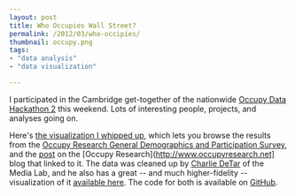 ```yaml
---
layout: post
title: Who Occupies Wall Street?
permalink: /2012/03/who-occipies/
thumbnail: occupy.png
tags:
- "data analysis"
- "data visualization"

---
```


I participated in the Cambridge get-together of the nationwide [Occupy Data
Hackathon
2](http://www.occupyresearch.net/2012/03/24/photos-from-occupydata-hackathon-2-day-2/)
this weekend. Lots of interesting people, projects, and analyses going on.

Here's [the visualization I whipped
up](http://www.edwardbenson.com/viz/occupy.html), which lets you browse the
results from the [Occupy Research General Demographics and Participation
Survey](http://occupyresearch.wikispaces.com/file/view/OccupyResearch+Survey+Guide+and+Instrument.pdf),
and the
[post](http://www.occupyresearch.net/2012/03/24/faceted-browsing-of-orgs-data/)
on the [Occupy Research](http://www.occupyresearch.net] blog that linked to it.
The data was cleaned up by [Charlie DeTar](http://tirl.org/) of the Media Lab,
and he also has a great -- and much higher-fidelity -- visualization of it
[available here](http://orgs-facet.tirl.org/simple.html). The code for both is
available on [GitHub](https://github.com/yourcelf/orgs-facet).
